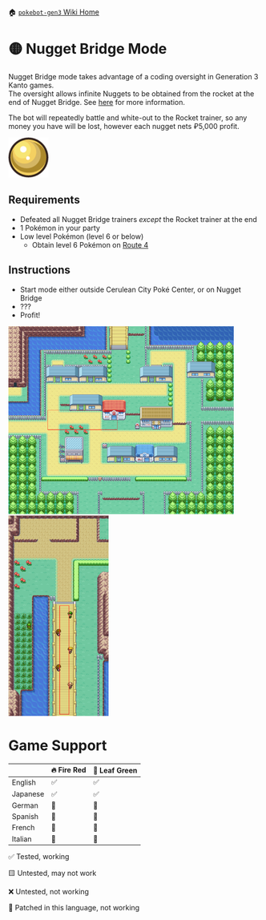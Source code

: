🏠 [`pokebot-gen3` Wiki Home](../Readme.md)

# 🟡 Nugget Bridge Mode

Nugget Bridge mode takes advantage of a coding oversight in Generation 3 Kanto games.     
The oversight allows infinite Nuggets to be obtained from the rocket at the end of Nugget Bridge. See [here](https://bulbapedia.bulbagarden.net/wiki/List_of_glitches_(Generation_III)#Nugget_Bridge_script_oversight) for more information.

The bot will repeatedly battle and white-out to the Rocket trainer, so any money you have will be lost, however each nugget nets ₽5,000 profit.

<img src="../images/nugget.png" style="max-width: 80px">

## Requirements
- Defeated all Nugget Bridge trainers _except_ the Rocket trainer at the end
- 1 Pokémon in your party
- Low level Pokémon (level 6 or below)
    - Obtain level 6 Pokémon on [Route 4](https://bulbapedia.bulbagarden.net/wiki/Kanto_Route_4)

## Instructions
- Start mode either outside Cerulean City Poké Center, or on Nugget Bridge
- ???
- Profit!

<img src="../images/cerulean.png" width="450px">
<img src="../images/nugget_bridge.png" height="400px">

# Game Support

|          | 🔥 Fire Red | 🌿 Leaf Green |
|:---------|-------------|---------------|
| English  | ✅           | ✅             |
| Japanese | ✅           | ✅             |
| German   | 🚫          | 🚫            |
| Spanish  | 🚫          | 🚫            |
| French   | 🚫          | 🚫            |
| Italian  | 🚫          | 🚫            |

✅ Tested, working

🟨 Untested, may not work

❌ Untested, not working

🚫 Patched in this language, not working